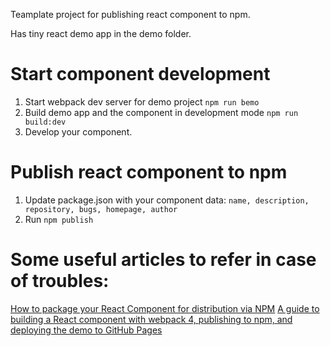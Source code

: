 Teamplate project for publishing react component to npm.

Has tiny react demo app in the demo folder.

# Start component development
1. Start webpack dev server for demo project `npm run bemo`
2. Build demo app and the component in development mode `npm run build:dev`
3. Develop your component.

# Publish react component to npm
1. Update package.json with your component data: `name, description, repository, bugs, homepage, author`
2. Run `npm publish`

# Some useful articles to refer in case of troubles:
[How to package your React Component for distribution via NPM](https://itnext.io/how-to-package-your-react-component-for-distribution-via-npm-d32d4bf71b4f)
[A guide to building a React component with webpack 4, publishing to npm, and deploying the demo to GitHub Pages](https://medium.com/dailyjs/building-a-react-component-with-webpack-publish-to-npm-deploy-to-github-guide-6927f60b3220)
